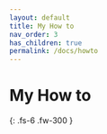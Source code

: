```yaml
---
layout: default
title: My How to
nav_order: 3
has_children: true
permalink: /docs/howto
---
```


# My How to

{: .fs-6 .fw-300 }
